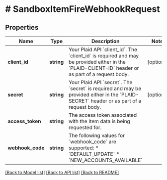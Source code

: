 # # SandboxItemFireWebhookRequest

## Properties

Name | Type | Description | Notes
------------ | ------------- | ------------- | -------------
**client_id** | **string** | Your Plaid API &#x60;client_id&#x60;. The &#x60;client_id&#x60; is required and may be provided either in the &#x60;PLAID-CLIENT-ID&#x60; header or as part of a request body. | [optional]
**secret** | **string** | Your Plaid API &#x60;secret&#x60;. The &#x60;secret&#x60; is required and may be provided either in the &#x60;PLAID-SECRET&#x60; header or as part of a request body. | [optional]
**access_token** | **string** | The access token associated with the Item data is being requested for. |
**webhook_code** | **string** | The following values for &#x60;webhook_code&#x60; are supported:  * &#x60;DEFAULT_UPDATE&#x60; * &#x60;NEW_ACCOUNTS_AVAILABLE&#x60; |

[[Back to Model list]](../../README.md#models) [[Back to API list]](../../README.md#endpoints) [[Back to README]](../../README.md)
